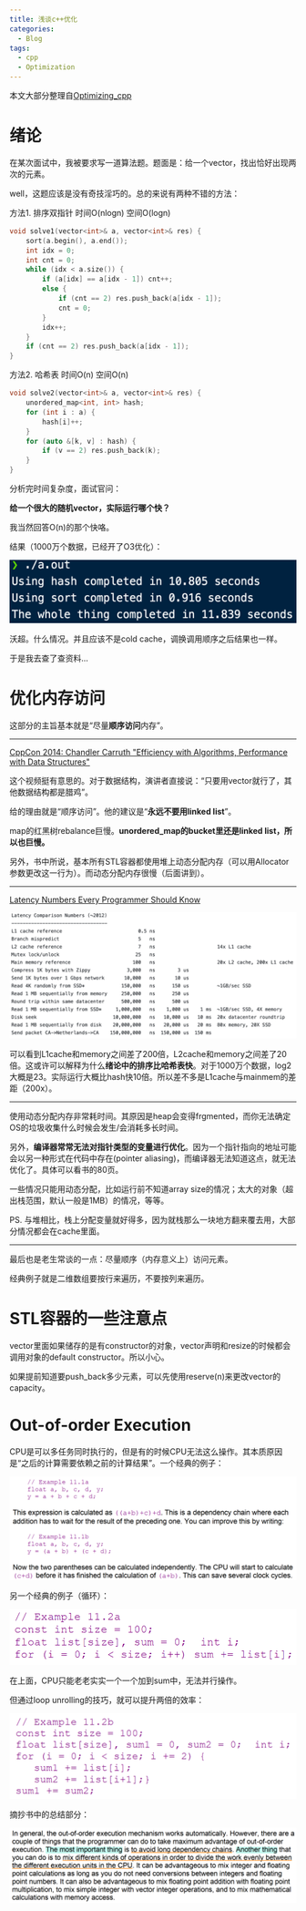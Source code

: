 ```yaml
---
title: 浅谈c++优化
categories:
  - Blog
tags:
  - cpp
  - Optimization
---
```


本文大部分整理自[Optimizing_cpp](https://www.agner.org/optimize/optimizing_cpp.pdf)

# 绪论

在某次面试中，我被要求写一道算法题。题面是：给一个vector，找出恰好出现两次的元素。

well，这题应该是没有奇技淫巧的。总的来说有两种不错的方法：

方法1. 排序双指针 时间O(nlogn) 空间O(logn)

```cpp
void solve1(vector<int>& a, vector<int>& res) {
    sort(a.begin(), a.end());
    int idx = 0;
    int cnt = 0;
    while (idx < a.size()) {
        if (a[idx] == a[idx - 1]) cnt++;
        else {
            if (cnt == 2) res.push_back(a[idx - 1]);
            cnt = 0;
        }
        idx++;
    }
    if (cnt == 2) res.push_back(a[idx - 1]);
}
```

方法2. 哈希表 时间O(n) 空间O(n)

```cpp
void solve2(vector<int>& a, vector<int>& res) {
    unordered_map<int, int> hash;
    for (int i : a) {
        hash[i]++;
    }
    for (auto &[k, v] : hash) {
        if (v == 2) res.push_back(k);
    }
}
```

分析完时间复杂度，面试官问：

**给一个很大的随机vector，实际运行哪个快？**

我当然回答O(n)的那个快咯。

结果（1000万个数据，已经开了O3优化）：

![res](/assets/cppoptimize/res.png)

沃超。什么情况。并且应该不是cold cache，调换调用顺序之后结果也一样。

于是我去查了查资料...

# 优化内存访问

这部分的主旨基本就是“尽量**顺序访问**内存”。

---

[CppCon 2014: Chandler Carruth "Efficiency with Algorithms, Performance with Data Structures"](https://www.youtube.com/watch?v=fHNmRkzxHWs)

这个视频挺有意思的。对于数据结构，演讲者直接说：“只要用vector就行了，其他数据结构都是腊鸡”。

给的理由就是“顺序访问”。他的建议是“**永远不要用linked list**”。

map的红黑树rebalance巨慢。**unordered_map的bucket里还是linked list，所以也巨慢。**

另外，书中所说，基本所有STL容器都使用堆上动态分配内存（可以用Allocator参数更改这一行为）。而动态分配内存很慢（后面讲到）。

---

[Latency Numbers Every Programmer Should Know](https://gist.github.com/jboner/2841832)

![latency](/assets/cppoptimize/latency.png)

可以看到L1cache和memory之间差了200倍，L2cache和memory之间差了20倍。这或许可以解释为什么**绪论中的排序比哈希表快**。对于1000万个数据，log2大概是23。实际运行大概比hash快10倍。所以差不多是L1cache与mainmem的差距（200x）。

---

使用动态分配内存非常耗时间。其原因是heap会变得frgmented，而你无法确定OS的垃圾收集什么时候会发生/会消耗多长时间。

另外，**编译器常常无法对指针类型的变量进行优化**。因为一个指针指向的地址可能会以另一种形式在代码中存在(pointer aliasing)，而编译器无法知道这点，就无法优化了。具体可以看书的80页。

一些情况只能用动态分配，比如运行前不知道array size的情况；太大的对象（超出栈范围，默认一般是1MB）的情况，等等。

PS. 与堆相比，栈上分配变量就好得多，因为就栈那么一块地方翻来覆去用，大部分情况都会在cache里面。

---

最后也是老生常谈的一点：尽量顺序（内存意义上）访问元素。

经典例子就是二维数组要按行来遍历，不要按列来遍历。

# STL容器的一些注意点

vector里面如果储存的是有constructor的对象，vector声明和resize的时候都会调用对象的default constructor。所以小心。

如果提前知道要push_back多少元素，可以先使用reserve(n)来更改vector的capacity。

# Out-of-order Execution

CPU是可以多任务同时执行的，但是有的时候CPU无法这么操作。其本质原因是“之后的计算需要依赖之前的计算结果”。一个经典的例子：

![ooo1](/assets/cppoptimize/ooo1.png)

另一个经典的例子（循环）：

![ooo2](/assets/cppoptimize/ooo2.png)

在上面，CPU只能老老实实一个一个加到sum中，无法并行操作。

但通过loop unrolling的技巧，就可以提升两倍的效率：

![ooo3](/assets/cppoptimize/ooo3.png)

摘抄书中的总结部分：

![ooo4](/assets/cppoptimize/ooo4.png)
